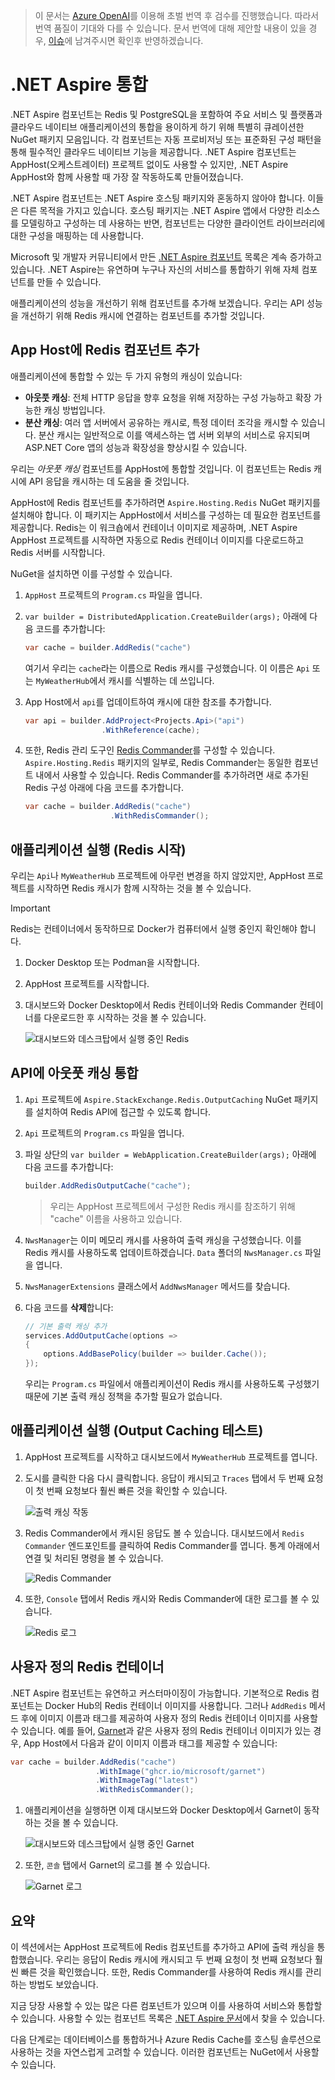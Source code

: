 > 이 문서는 [Azure OpenAI](https://learn.microsoft.com/azure/ai-services/openai/overview)를 이용해 초벌 번역 후 검수를 진행했습니다. 따라서 번역 품질이 기대와 다를 수 있습니다. 문서 번역에 대해 제안할 내용이 있을 경우, [이슈](../../../issue)에 남겨주시면 확인후 반영하겠습니다.

# .NET Aspire 통합

.NET Aspire 컴포넌트는 Redis 및 PostgreSQL을 포함하여 주요 서비스 및 플랫폼과 클라우드 네이티브 애플리케이션의 통합을 용이하게 하기 위해 특별히 큐레이션한 NuGet 패키지 모음입니다. 각 컴포넌트는 자동 프로비저닝 또는 표준화된 구성 패턴을 통해 필수적인 클라우드 네이티브 기능을 제공합니다. .NET Aspire 컴포넌트는 AppHost(오케스트레이터) 프로젝트 없이도 사용할 수 있지만, .NET Aspire AppHost와 함께 사용할 때 가장 잘 작동하도록 만들어졌습니다.

.NET Aspire 컴포넌트는 .NET Aspire 호스팅 패키지와 혼동하지 않아야 합니다. 이들은 다른 목적을 가지고 있습니다. 호스팅 패키지는 .NET Aspire 앱에서 다양한 리소스를 모델링하고 구성하는 데 사용하는 반면, 컴포넌트는 다양한 클라이언트 라이브러리에 대한 구성을 매핑하는 데 사용합니다.

Microsoft 및 개발자 커뮤니티에서 만든 [.NET Aspire 컴포넌트](https://learn.microsoft.com/dotnet/aspire/fundamentals/components-overview?tabs=dotnet-cli#available-components) 목록은 계속 증가하고 있습니다. .NET Aspire는 유연하며 누구나 자신의 서비스를 통합하기 위해 자체 컴포넌트를 만들 수 있습니다.

애플리케이션의 성능을 개선하기 위해 컴포넌트를 추가해 보겠습니다. 우리는 API 성능을 개선하기 위해 Redis 캐시에 연결하는 컴포넌트를 추가할 것입니다.

## App Host에 Redis 컴포넌트 추가

애플리케이션에 통합할 수 있는 두 가지 유형의 캐싱이 있습니다:

- **아웃풋 캐싱**: 전체 HTTP 응답을 향후 요청을 위해 저장하는 구성 가능하고 확장 가능한 캐싱 방법입니다.
- **분산 캐싱**: 여러 앱 서버에서 공유하는 캐시로, 특정 데이터 조각을 캐시할 수 있습니다. 분산 캐시는 일반적으로 이를 액세스하는 앱 서버 외부의 서비스로 유지되며 ASP.NET Core 앱의 성능과 확장성을 향상시킬 수 있습니다.

우리는 _아웃풋 캐싱_ 컴포넌트를 AppHost에 통합할 것입니다. 이 컴포넌트는 Redis 캐시에 API 응답을 캐시하는 데 도움을 줄 것입니다.

AppHost에 Redis 컴포넌트를 추가하려면 `Aspire.Hosting.Redis` NuGet 패키지를 설치해야 합니다. 이 패키지는 AppHost에서 서비스를 구성하는 데 필요한 컴포넌트를 제공합니다. Redis는 이 워크숍에서 컨테이너 이미지로 제공하며, .NET Aspire AppHost 프로젝트를 시작하면 자동으로 Redis 컨테이너 이미지를 다운로드하고 Redis 서버를 시작합니다.

NuGet을 설치하면 이를 구성할 수 있습니다.

1. `AppHost` 프로젝트의 `Program.cs` 파일을 엽니다.
1. `var builder = DistributedApplication.CreateBuilder(args);` 아래에 다음 코드를 추가합니다:

    ```csharp
    var cache = builder.AddRedis("cache")
    ```

    여기서 우리는 `cache`라는 이름으로 Redis 캐시를 구성했습니다. 이 이름은 `Api` 또는 `MyWeatherHub`에서 캐시를 식별하는 데 쓰입니다.

1. App Host에서 `api`를 업데이트하여 캐시에 대한 참조를 추가합니다.

    ```csharp
    var api = builder.AddProject<Projects.Api>("api")
                     .WithReference(cache);
    ```

1. 또한, Redis 관리 도구인 [Redis Commander](https://joeferner.github.io/redis-commander/)를 구성할 수 있습니다. `Aspire.Hosting.Redis` 패키지의 일부로, Redis Commander는 동일한 컴포넌트 내에서 사용할 수 있습니다. Redis Commander를 추가하려면 새로 추가된 Redis 구성 아래에 다음 코드를 추가합니다.

    ```csharp
    var cache = builder.AddRedis("cache")
                       .WithRedisCommander();
    ```

## 애플리케이션 실행 (Redis 시작)

우리는 `Api`나 `MyWeatherHub` 프로젝트에 아무런 변경을 하지 않았지만, AppHost 프로젝트를 시작하면 Redis 캐시가 함께 시작하는 것을 볼 수 있습니다.

> [!IMPORTANT]
> Redis는 컨테이너에서 동작하므로 Docker가 컴퓨터에서 실행 중인지 확인해야 합니다.

1. Docker Desktop 또는 Podman을 시작합니다.
1. AppHost 프로젝트를 시작합니다.
1. 대시보드와 Docker Desktop에서 Redis 컨테이너와 Redis Commander 컨테이너를 다운로드한 후 시작하는 것을 볼 수 있습니다.

    ![대시보드와 데스크탑에서 실행 중인 Redis](.../media/redis-started.png)

## API에 아웃풋 캐싱 통합

1. `Api` 프로젝트에 `Aspire.StackExchange.Redis.OutputCaching` NuGet 패키지를 설치하여 Redis API에 접근할 수 있도록 합니다.
1. `Api` 프로젝트의 `Program.cs` 파일을 엽니다.
1. 파일 상단의 `var builder = WebApplication.CreateBuilder(args);` 아래에 다음 코드를 추가합니다:

    ```csharp
    builder.AddRedisOutputCache("cache");
    ```

    > 우리는 AppHost 프로젝트에서 구성한 Redis 캐시를 참조하기 위해 "cache" 이름을 사용하고 있습니다.

1. `NwsManager`는 이미 메모리 캐시를 사용하여 출력 캐싱을 구성했습니다. 이를 Redis 캐시를 사용하도록 업데이트하겠습니다. `Data` 폴더의 `NwsManager.cs` 파일을 엽니다.
1. `NwsManagerExtensions` 클래스에서 `AddNwsManager` 메서드를 찾습니다.
1. 다음 코드를 **삭제**합니다:

    ```csharp
    // 기본 출력 캐싱 추가
    services.AddOutputCache(options =>
    {
        options.AddBasePolicy(builder => builder.Cache());
    });
    ```

    우리는 `Program.cs` 파일에서 애플리케이션이 Redis 캐시를 사용하도록 구성했기 때문에 기본 출력 캐싱 정책을 추가할 필요가 없습니다.

## 애플리케이션 실행 (Output Caching 테스트)

1. AppHost 프로젝트를 시작하고 대시보드에서 `MyWeatherHub` 프로젝트를 엽니다.
1. 도시를 클릭한 다음 다시 클릭합니다. 응답이 캐시되고 `Traces` 탭에서 두 번째 요청이 첫 번째 요청보다 훨씬 빠른 것을 확인할 수 있습니다.

    ![출력 캐싱 작동](.../media/output-caching.png)

1. Redis Commander에서 캐시된 응답도 볼 수 있습니다. 대시보드에서 `Redis Commander` 엔드포인트를 클릭하여 Redis Commander를 엽니다. 통계 아래에서 연결 및 처리된 명령을 볼 수 있습니다.

    ![Redis Commander](.../media/redis-commander.png)
1. 또한, `Console` 탭에서 Redis 캐시와 Redis Commander에 대한 로그를 볼 수 있습니다.

    ![Redis 로그](.../media/redis-logs.png)

## 사용자 정의 Redis 컨테이너

.NET Aspire 컴포넌트는 유연하고 커스터마이징이 가능합니다. 기본적으로 Redis 컴포넌트는 Docker Hub의 Redis 컨테이너 이미지를 사용합니다. 그러나 `AddRedis` 메서드 후에 이미지 이름과 태그를 제공하여 사용자 정의 Redis 컨테이너 이미지를 사용할 수 있습니다. 예를 들어, [Garnet](https://github.com/microsoft/garnet)과 같은 사용자 정의 Redis 컨테이너 이미지가 있는 경우, App Host에서 다음과 같이 이미지 이름과 태그를 제공할 수 있습니다:

```csharp
var cache = builder.AddRedis("cache")
                   .WithImage("ghcr.io/microsoft/garnet")
                   .WithImageTag("latest")
                   .WithRedisCommander();
```

1. 애플리케이션을 실행하면 이제 대시보드와 Docker Desktop에서 Garnet이 동작하는 것을 볼 수 있습니다.

    ![대시보드와 데스크탑에서 실행 중인 Garnet](.../media/garnet-started.png)
1. 또한, `콘솔` 탭에서 Garnet의 로그를 볼 수 있습니다.

    ![Garnet 로그](.../media/garnet-logs.png)

## 요약

이 섹션에서는 AppHost 프로젝트에 Redis 컴포넌트를 추가하고 API에 출력 캐싱을 통합했습니다. 우리는 응답이 Redis 캐시에 캐시되고 두 번째 요청이 첫 번째 요청보다 훨씬 빠른 것을 확인했습니다. 또한, Redis Commander를 사용하여 Redis 캐시를 관리하는 방법도 보았습니다.

지금 당장 사용할 수 있는 많은 다른 컴포넌트가 있으며 이를 사용하여 서비스와 통합할 수 있습니다. 사용할 수 있는 컴포넌트 목록은 [.NET Aspire 문서](https://learn.microsoft.com/dotnet/aspire/fundamentals/components-overview?tabs=dotnet-cli#available-components)에서 찾을 수 있습니다.

다음 단계로는 데이터베이스를 통합하거나 Azure Redis Cache를 호스팅 솔루션으로 사용하는 것을 자연스럽게 고려할 수 있습니다. 이러한 컴포넌트는 NuGet에서 사용할 수 있습니다.
